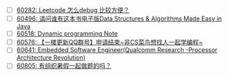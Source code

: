 - [ ] [60282: Leetcode 怎么debug 比较方便？](http://instant.1point3acres.com/thread/60282)
- [ ] [60496: 请问谁有这本书电子版Data Structures &amp; Algorithms Made Easy in Java](http://instant.1point3acres.com/thread/60496)
- [ ] [60518: Dynamic programming Note](http://instant.1point3acres.com/thread/60518)
- [ ] [60576: 【一楼更新QQ群号】申请结束~非CS菜鸟想找人一起学编程~](http://instant.1point3acres.com/thread/60576)
- [ ] [60641: Embedded Software Engineer(Qualcomm Research -Processor Architecture Revolution)](http://instant.1point3acres.com/thread/60641)
- [ ] [60805: 有组织暑假一起做题的吗？](http://instant.1point3acres.com/thread/60805)
